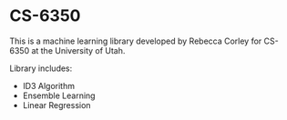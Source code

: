 # CS-6350
This is a machine learning library developed by Rebecca Corley for CS-6350 at the University of Utah.

Library includes:
- ID3 Algorithm
- Ensemble Learning
- Linear Regression
